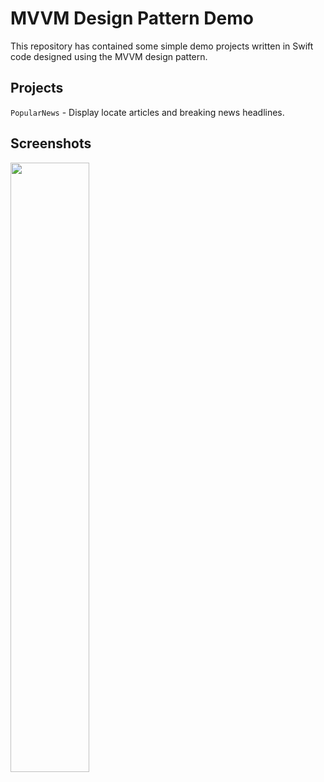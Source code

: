 # MVVM Design Pattern Demo

This repository has contained some simple demo projects written in Swift code designed using the MVVM design pattern.

## Projects
 `PopularNews` - Display locate articles and breaking news headlines.

## Screenshots

<img src="https://user-images.githubusercontent.com/8745994/141137812-ecf1a092-82a6-4128-b692-56c4d2d43c60.png" width="50%">
